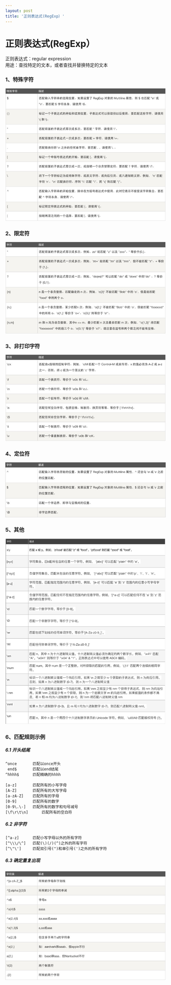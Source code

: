 ```yaml
---
layout: post
title: '正则表达式(RegExp）'
---
```

# 正则表达式(RegExp）  
正则表达式：regular expression   
用途：查找特定的文本，或者查找并替换特定的文本
### 1、特殊字符
<img src="/../assets/regexp_01.png" alt="note"> 

### 2、限定符
<img src="/../assets/regexp_02.png" alt="note">

### 3、非打印字符
<img src="/../assets/regexp_03.png" alt="note">

### 4、定位符 
<img src="/../assets/regexp_04.png" alt="note">

### 5、其他
<img src="/../assets/regexp_05.png" alt="note">

### 6、匹配规则示例
##### 6.1 开头结尾
```
^once 		匹配以once开头  
 end$ 		匹配以end结尾  
^hhhh$  	匹配精确的hhhh    

[a-z] 		匹配所有的小写字母  
[A-Z] 		匹配所有的大写字母  
[a-zA-Z] 	匹配所有的字母  
[0-9] 		匹配所有的数字  
[0-9\.\-] 	匹配所有的数字和句号减号  
[\f\r\t\n]  	匹配所有的空白符   
```   
##### 6.2 非字符
``` 
[^a-z] 		匹配小写字母以外的所有字符  
[^\\\/\^] 	匹配(\)(/)(^)之外的所有字符 
[^\"\'] 	匹配双引号(")和单引号(')之外的所有字符
```
##### 6.3 确定重复出现
<img src="/../assets/regexp_06.png" alt="note">
